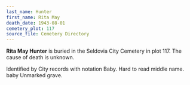 ```yaml
---
last_name: Hunter
first_name: Rita May
death_date: 1943-08-01
cemetery_plot: 117
source_file: Cemetery Directory
---
```

**Rita May   Hunter** is buried in the Seldovia City Cemetery in plot 117.  The cause of death is unknown.

Identified by City records with notation Baby. Hard to read middle name.
baby
Unmarked grave.
